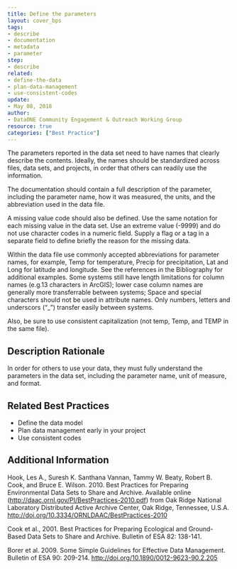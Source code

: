 ```yaml
---
title: Define the parameters
layout: cover_bps
tags:
- describe
- documentation
- metadata
- parameter
step:
- describe
related:
- define-the-data
- plan-data-management
- use-consistent-codes
update:
- May 08, 2018
author:
- DataONE Community Engagement & Outreach Working Group
resource: true
categories: ["Best Practice"]
---
```



The parameters reported in the data set need to have names that clearly describe the contents. Ideally, the names should be standardized across files, data sets, and projects, in order that others can readily use the information.

The documentation should contain a full description of the parameter, including the parameter name, how it was measured, the units, and the abbreviation used in the data file.

A missing value code should also be defined. Use the same notation for each missing value in the data set. Use an extreme value (-9999) and do not use character codes in a numeric field. Supply a flag or a tag in a separate field to define briefly the reason for the missing data.

Within the data file use commonly accepted abbreviations for parameter names, for example, Temp for temperature, Precip for precipitation, Lat and Long for latitude and longitude. See the references in the Bibliography for additional examples. Some systems still have length limitations for column names (e.g.13 characters in ArcGIS); lower case column names are generally more transferrable between systems; Space and special characters should not be used in attribute names. Only numbers, letters and underscors (“_”) transfer easily between systems.

Also, be sure to use consistent capitalization (not temp, Temp, and TEMP in the same file).

## Description Rationale
In order for others to use your data, they must fully understand the parameters in the data set, including the parameter name, unit of measure, and format.

## Related Best Practices
- Define the data model
- Plan data management early in your project
- Use consistent codes

## Additional Information
Hook, Les A., Suresh K. Santhana Vannan, Tammy W. Beaty, Robert B. Cook, and Bruce E. Wilson. 2010. Best Practices for Preparing Environmental Data Sets to Share and Archive. Available online (http://daac.ornl.gov/PI/BestPractices-2010.pdf) from Oak Ridge National Laboratory Distributed Active Archive Center, Oak Ridge, Tennessee, U.S.A. http://doi.org/10.3334/ORNLDAAC/BestPractices-2010

Cook et al., 2001. Best Practices for Preparing Ecological and Ground-Based Data Sets to Share and Archive. Bulletin of ESA 82: 138-141.

Borer et al. 2009. Some Simple Guidelines for Effective Data Management. Bulletin of ESA 90: 209-214. http://doi.org/10.1890/0012-9623-90.2.205
